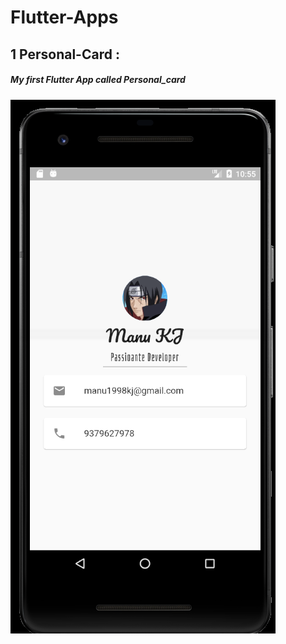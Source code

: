 # Flutter-Apps
## 1 Personal-Card :
#####  My first Flutter App called Personal_card
  ![GitHub Logo](/personal_card/image.png) 

